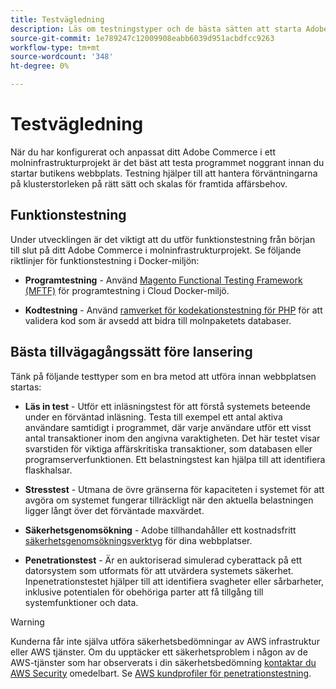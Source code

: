 ```yaml
---
title: Testvägledning
description: Läs om testningstyper och de bästa sätten att starta Adobe Commerce på molninfrastrukturen.
source-git-commit: 1e789247c12009908eabb6039d951acbdfcc9263
workflow-type: tm+mt
source-wordcount: '348'
ht-degree: 0%

---
```


# Testvägledning

När du har konfigurerat och anpassat ditt Adobe Commerce i ett molninfrastrukturprojekt är det bäst att testa programmet noggrant innan du startar butikens webbplats. Testning hjälper till att hantera förväntningarna på klusterstorleken på rätt sätt och skalas för framtida affärsbehov.

## Funktionstestning

Under utvecklingen är det viktigt att du utför funktionstestning från början till slut på ditt Adobe Commerce i molninfrastrukturprojekt. Se följande riktlinjer för funktionstestning i Docker-miljön:

- **Programtestning** - Använd [Magento Functional Testing Framework (MFTF)](https://developer.adobe.com/commerce/cloud-tools/docker/test/application-testing/) för programtestning i Cloud Docker-miljö.

- **Kodtestning** - Använd [ramverket för kodekationstestning för PHP](https://developer.adobe.com/commerce/cloud-tools/docker/test/code-testing/) för att validera kod som är avsedd att bidra till molnpaketets databaser.

## Bästa tillvägagångssätt före lansering

Tänk på följande testtyper som en bra metod att utföra innan webbplatsen startas:

- **Läs in test** - Utför ett inläsningstest för att förstå systemets beteende under en förväntad inläsning. Testa till exempel ett antal aktiva användare samtidigt i programmet, där varje användare utför ett visst antal transaktioner inom den angivna varaktigheten. Det här testet visar svarstiden för viktiga affärskritiska transaktioner, som databasen eller programserverfunktionen. Ett belastningstest kan hjälpa till att identifiera flaskhalsar.

- **Stresstest** - Utmana de övre gränserna för kapaciteten i systemet för att avgöra om systemet fungerar tillräckligt när den aktuella belastningen ligger långt över det förväntade maxvärdet.

- **Säkerhetsgenomsökning** - Adobe tillhandahåller ett kostnadsfritt [säkerhetsgenomsökningsverktyg](../launch/overview.md#set-up-the-security-scan-tool) för dina webbplatser.

- **Penetrationstest** - Är en auktoriserad simulerad cyberattack på ett datorsystem som utformats för att utvärdera systemets säkerhet. Inpenetrationstestet hjälper till att identifiera svagheter eller sårbarheter, inklusive potentialen för obehöriga parter att få tillgång till systemfunktioner och data.

>[!WARNING]
>
>Kunderna får inte själva utföra säkerhetsbedömningar av AWS infrastruktur eller AWS tjänster. Om du upptäcker ett säkerhetsproblem i någon av de AWS-tjänster som har observerats i din säkerhetsbedömning [kontaktar du AWS Security](mailto:aws-security@amazon.com) omedelbart. Se [AWS kundprofiler för penetrationstestning](https://aws.amazon.com/security/penetration-testing/).
